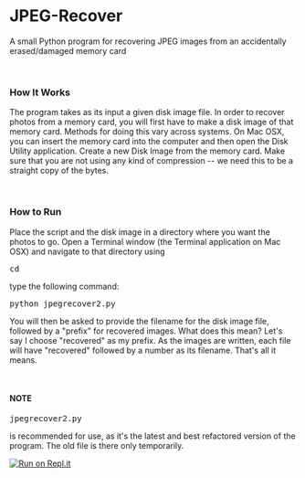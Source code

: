 <h1>JPEG-Recover</h1>
<p>A small Python program for recovering JPEG images from an accidentally erased/damaged memory card</p>
<br/>
<h3>How It Works</h3>
<p>The program takes as its input a given disk image file. In order to recover photos from a memory card, you will first have to make a disk image of that memory card. Methods for doing this vary across systems. On Mac OSX, you can insert the memory card into the computer and then open the Disk Utility application. Create a new Disk Image from the memory card. Make sure that you are not using any kind of compression -- we need this to be a straight copy of the bytes.<p>
<br/>
<h3>How to Run</h3>
<p>Place the script and the disk image in a directory where you want the photos to go. Open a Terminal window (the Terminal application on Mac OSX) and navigate to that directory using <pre>cd</pre></p>
<p>type the following command:</p>
<pre>python jpegrecover2.py</pre>
<p>You will then be asked to provide the filename for the disk image file, followed by a "prefix" for recovered images. What does this mean? Let's say I choose "recovered" as my prefix. As the images are written, each file will have "recovered" followed by a number as its filename. That's all it means.</p>
<br/>
<h4>NOTE</h4>
<p><pre>jpegrecover2.py</pre> is recommended for use, as it's the latest and best refactored version of the program. The old file is there only temporarily.</p>

[![Run on Repl.it](https://repl.it/badge/github/4dvn/JPEG-Recover)](https://repl.it/github/4dvn/JPEG-Recover)
